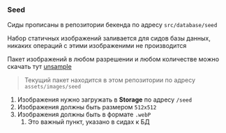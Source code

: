 ### Seed

Сиды прописаны в репозитории бекенда по адресу `src/database/seed`

Набор статичных изображений заливается для сидов базы данных, никаких операций с этими изображеними не производится

Пакет изображений в любом разрешении и любом количестве можно скачать тут [unsample](https://unsample.net)

> Текущий пакет находится в этом репозитории по адресу `assets/images/seed`

1. Изображения нужно загружать в **Storage** по адресу `/seed`
2. Изображения должны быть размером `512x512` 
3. Изображения должны быть в формате `.webP` 
   1. Это важный пункт, указано в сидах к БД
